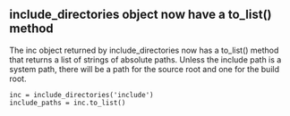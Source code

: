 ## include_directories object now have a to_list() method

The inc object returned by include_directories now has a to_list() method that
returns a list of strings of absolute paths. Unless the include path is a 
system path, there will be a path for the source root and one for the build root.

```
inc = include_directories('include')
include_paths = inc.to_list()
```
